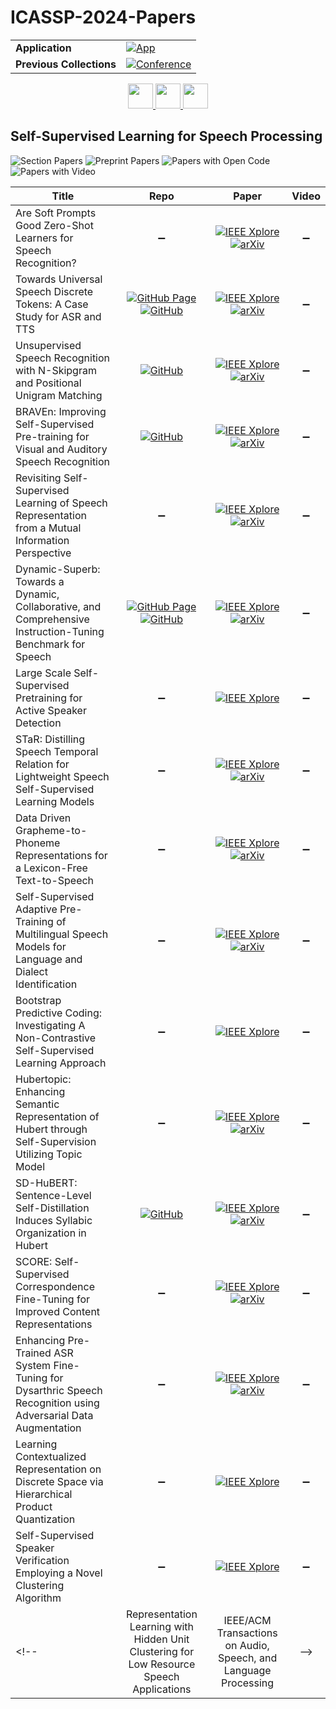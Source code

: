 # ICASSP-2024-Papers

<table>
    <tr>
        <td><strong>Application</strong></td>
        <td>
            <a href="https://huggingface.co/spaces/DmitryRyumin/NewEraAI-Papers" style="float:left;">
                <img src="https://img.shields.io/badge/🤗-NewEraAI--Papers-FFD21F.svg" alt="App" />
            </a>
        </td>
    </tr>
    <tr>
        <td><strong>Previous Collections</strong></td>
        <td>
            <a href="https://github.com/DmitryRyumin/ICASSP-2023-24-Papers/blob/main/README_2023.md">
                <img src="http://img.shields.io/badge/ICASSP-2023-0073AE.svg" alt="Conference">
            </a>
        </td>
    </tr>
</table>

<div align="center">
    <a href="https://github.com/DmitryRyumin/ICASSP-2023-24-Papers/blob/main/sections/2024/main/IVMSP-P2.md">
        <img src="https://cdn.jsdelivr.net/gh/DmitryRyumin/NewEraAI-Papers@main/images/left.svg" width="40" alt="" />
    </a>
    <a href="https://github.com/DmitryRyumin/ICASSP-2023-24-Papers/">
        <img src="https://cdn.jsdelivr.net/gh/DmitryRyumin/NewEraAI-Papers@main/images/home.svg" width="40" alt="" />
    </a>
    <a href="https://github.com/DmitryRyumin/ICASSP-2023-24-Papers/blob/main/sections/2024/main/IVMSP-P3.md">
        <img src="https://cdn.jsdelivr.net/gh/DmitryRyumin/NewEraAI-Papers@main/images/right.svg" width="40" alt="" />
    </a>
</div>

## Self-Supervised Learning for Speech Processing

![Section Papers](https://img.shields.io/badge/Section%20Papers-18-42BA16) ![Preprint Papers](https://img.shields.io/badge/Preprint%20Papers-14-b31b1b) ![Papers with Open Code](https://img.shields.io/badge/Papers%20with%20Open%20Code-5-1D7FBF) ![Papers with Video](https://img.shields.io/badge/Papers%20with%20Video-0-FF0000)

| **Title** | **Repo** | **Paper** | **Video** |
|-----------|:--------:|:---------:|:---------:|
| Are Soft Prompts Good Zero-Shot Learners for Speech Recognition? | :heavy_minus_sign: | [![IEEE Xplore](https://img.shields.io/badge/IEEE-10447746-E4A42C.svg)](https://ieeexplore.ieee.org/document/10447746) <br /> [![arXiv](https://img.shields.io/badge/arXiv-2309.09413-b31b1b.svg)](https://arxiv.org/abs/2309.09413) | :heavy_minus_sign: |
| Towards Universal Speech Discrete Tokens: A Case Study for ASR and TTS | [![GitHub Page](https://img.shields.io/badge/GitHub-Page-159957.svg)](https://k2-fsa.github.io/icefall/) <br /> [![GitHub](https://img.shields.io/github/stars/k2-fsa/icefall?style=flat)](https://github.com/k2-fsa/icefall) | [![IEEE Xplore](https://img.shields.io/badge/IEEE-10447751-E4A42C.svg)](https://ieeexplore.ieee.org/document/10447751) <br /> [![arXiv](https://img.shields.io/badge/arXiv-2309.07377-b31b1b.svg)](https://arxiv.org/abs/2309.07377) | :heavy_minus_sign: |
| Unsupervised Speech Recognition with N-Skipgram and Positional Unigram Matching | [![GitHub](https://img.shields.io/github/stars/lwang114/GraphUnsupASR?style=flat)](https://github.com/lwang114/GraphUnsupASR) | [![IEEE Xplore](https://img.shields.io/badge/IEEE-10446327-E4A42C.svg)](https://ieeexplore.ieee.org/document/10446327) <br /> [![arXiv](https://img.shields.io/badge/arXiv-2310.02382-b31b1b.svg)](https://arxiv.org/abs/2310.02382) | :heavy_minus_sign: |
| BRAVEn: Improving Self-Supervised Pre-training for Visual and Auditory Speech Recognition | [![GitHub](https://img.shields.io/github/stars/ahaliassos/raven?style=flat)](https://github.com/ahaliassos/raven) | [![IEEE Xplore](https://img.shields.io/badge/IEEE-10448473-E4A42C.svg)](https://ieeexplore.ieee.org/document/10448473) <br /> [![arXiv](https://img.shields.io/badge/arXiv-2404.02098-b31b1b.svg)](https://arxiv.org/abs/2404.02098) | :heavy_minus_sign: |
| Revisiting Self-Supervised Learning of Speech Representation from a Mutual Information Perspective | :heavy_minus_sign: | [![IEEE Xplore](https://img.shields.io/badge/IEEE-10447758-E4A42C.svg)](https://ieeexplore.ieee.org/document/10447758) <br /> [![arXiv](https://img.shields.io/badge/arXiv-2401.08833-b31b1b.svg)](https://arxiv.org/abs/2401.08833) | :heavy_minus_sign: |
| Dynamic-Superb: Towards a Dynamic, Collaborative, and Comprehensive Instruction-Tuning Benchmark for Speech | [![GitHub Page](https://img.shields.io/badge/GitHub-Page-159957.svg)](https://dynamic-superb.github.io/) <br /> [![GitHub](https://img.shields.io/github/stars/dynamic-superb/dynamic-superb?style=flat)](https://github.com/dynamic-superb/dynamic-superb) | [![IEEE Xplore](https://img.shields.io/badge/IEEE-10448257-E4A42C.svg)](https://ieeexplore.ieee.org/document/10448257) <br /> [![arXiv](https://img.shields.io/badge/arXiv-2309.09510-b31b1b.svg)](https://arxiv.org/abs/2309.09510) | :heavy_minus_sign: |
| Large Scale Self-Supervised Pretraining for Active Speaker Detection | :heavy_minus_sign: | [![IEEE Xplore](https://img.shields.io/badge/IEEE-10447899-E4A42C.svg)](https://ieeexplore.ieee.org/document/10447899) | :heavy_minus_sign: |
| STaR: Distilling Speech Temporal Relation for Lightweight Speech Self-Supervised Learning Models | :heavy_minus_sign: | [![IEEE Xplore](https://img.shields.io/badge/IEEE-10447928-E4A42C.svg)](https://ieeexplore.ieee.org/document/10447928) <br /> [![arXiv](https://img.shields.io/badge/arXiv-2312.09040-b31b1b.svg)](https://arxiv.org/abs/2312.09040) | :heavy_minus_sign: |
| Data Driven Grapheme-to-Phoneme Representations for a Lexicon-Free Text-to-Speech | :heavy_minus_sign: | [![IEEE Xplore](https://img.shields.io/badge/IEEE-10446275-E4A42C.svg)](https://ieeexplore.ieee.org/document/10446275) <br /> [![arXiv](https://img.shields.io/badge/arXiv-2401.10465-b31b1b.svg)](https://arxiv.org/abs/2401.10465) | :heavy_minus_sign: |
| Self-Supervised Adaptive Pre-Training of Multilingual Speech Models for Language and Dialect Identification | :heavy_minus_sign: | [![IEEE Xplore](https://img.shields.io/badge/IEEE-10446053-E4A42C.svg)](https://ieeexplore.ieee.org/document/10446053) <br /> [![arXiv](https://img.shields.io/badge/arXiv-2312.07338-b31b1b.svg)](https://arxiv.org/abs/2312.07338) | :heavy_minus_sign: |
| Bootstrap Predictive Coding: Investigating A Non-Contrastive Self-Supervised Learning Approach | :heavy_minus_sign: | [![IEEE Xplore](https://img.shields.io/badge/IEEE-10447173-E4A42C.svg)](https://ieeexplore.ieee.org/document/10447173) | :heavy_minus_sign: |
| Hubertopic: Enhancing Semantic Representation of Hubert through Self-Supervision Utilizing Topic Model | :heavy_minus_sign: | [![IEEE Xplore](https://img.shields.io/badge/IEEE-10448052-E4A42C.svg)](https://ieeexplore.ieee.org/document/10448052) <br /> [![arXiv](https://img.shields.io/badge/arXiv-2310.03975-b31b1b.svg)](https://arxiv.org/abs/2310.03975) | :heavy_minus_sign: |
| SD-HuBERT: Sentence-Level Self-Distillation Induces Syllabic Organization in Hubert | [![GitHub](https://img.shields.io/github/stars/cheoljun95/sdhubert?style=flat)](https://github.com/cheoljun95/sdhubert) | [![IEEE Xplore](https://img.shields.io/badge/IEEE-10446062-E4A42C.svg)](https://ieeexplore.ieee.org/document/10446062) <br /> [![arXiv](https://img.shields.io/badge/arXiv-2310.10803-b31b1b.svg)](https://arxiv.org/abs/2310.10803) | :heavy_minus_sign: |
| SCORE: Self-Supervised Correspondence Fine-Tuning for Improved Content Representations | :heavy_minus_sign: | [![IEEE Xplore](https://img.shields.io/badge/IEEE-10448060-E4A42C.svg)](https://ieeexplore.ieee.org/document/10448060) <br /> [![arXiv](https://img.shields.io/badge/arXiv-2403.06260-b31b1b.svg)](https://arxiv.org/abs/2403.06260) | :heavy_minus_sign: |
| Enhancing Pre-Trained ASR System Fine-Tuning for Dysarthric Speech Recognition using Adversarial Data Augmentation | :heavy_minus_sign: | [![IEEE Xplore](https://img.shields.io/badge/IEEE-10447702-E4A42C.svg)](https://ieeexplore.ieee.org/document/10447702) <br /> [![arXiv](https://img.shields.io/badge/arXiv-2401.00662-b31b1b.svg)](https://arxiv.org/abs/2401.00662) | :heavy_minus_sign: |
| Learning Contextualized Representation on Discrete Space via Hierarchical Product Quantization | :heavy_minus_sign: | [![IEEE Xplore](https://img.shields.io/badge/IEEE-10446474-E4A42C.svg)](https://ieeexplore.ieee.org/document/10446474) | :heavy_minus_sign: |
| Self-Supervised Speaker Verification Employing a Novel Clustering Algorithm | :heavy_minus_sign: | [![IEEE Xplore](https://img.shields.io/badge/IEEE-10447101-E4A42C.svg)](https://ieeexplore.ieee.org/document/10447101) | :heavy_minus_sign: |
<!-- | Representation Learning with Hidden Unit Clustering for Low Resource Speech Applications | IEEE/ACM Transactions on Audio, Speech, and Language Processing | -->
